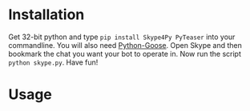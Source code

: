 Installation
==============

Get 32-bit python and type ```pip install Skype4Py PyTeaser``` into your commandline. You will also need [Python-Goose](https://github.com/grangier/python-goose). Open Skype and then bookmark the chat you want your bot to operate in. Now run the script ```python skype.py```. Have fun! 

Usage 
==============
